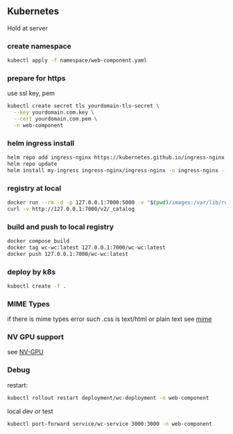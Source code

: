 
## Kubernetes

Hold at server

### create namespace
```bash
kubectl apply -f namespace/web-component.yaml
```

### prepare for https
use ssl key, pem
```bash
kubectl create secret tls yourdomain-tls-secret \
  --key yourdomain.com.key \
  --cert yourdomain.com.pem \
  -n web-component
```

### helm ingress install

```bash
helm repo add ingress-nginx https://kubernetes.github.io/ingress-nginx
helm repo update
helm install my-ingress ingress-nginx/ingress-nginx -n ingress-nginx --create-namespace
```

### registry at local

```bash
docker run --rm -d -p 127.0.0.1:7000:5000 -v "$(pwd)/images:/var/lib/registry" --name registry registry:latest
curl -v http://127.0.0.1:7000/v2/_catalog
```

### build and push to local registry
```bash
docker compose build
docker tag wc-wc:latest 127.0.0.1:7000/wc-wc:latest
docker push 127.0.0.1:7000/wc-wc:latest
```

### deploy by k8s
```bash
kubectl create -f .
```

### MIME Types
if there is mime types error such .css is text/html or plain text
see [mime](./mime)


### NV GPU support
see [NV-GPU](./NV-GPU)

### Debug
restart:
```bash
kubectl rollout restart deployment/wc-deployment -n web-component

```

local dev or test
```bash
kubectl port-forward service/wc-service 3000:3000 -n web-component
```
